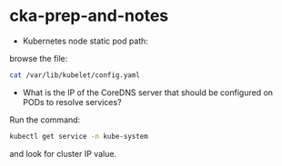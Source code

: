 # cka-prep-and-notes
* Kubernetes node static pod path:

browse the file: 
```sh
cat /var/lib/kubelet/config.yaml
```
* What is the IP of the CoreDNS server that should be configured on PODs to resolve services?

Run the command: 
```sh 
kubectl get service -n kube-system
``` 
and look for cluster IP value.